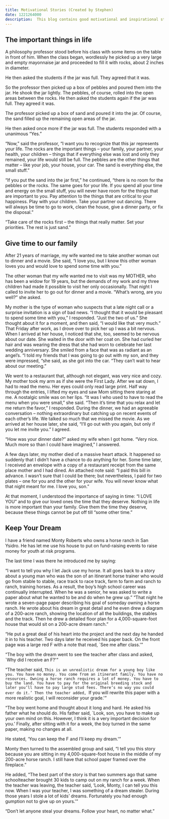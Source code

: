 ```yaml
---
title: Motivational Stories (Created by Stephen)
date: 1221264000
description:  This blog contains good motivational and inspirational stories. Take a moment to browse around, grab your favorite beverage and bask in the warmth of these beautiful stories. Take away a lesson, some inspiration and let yourself believe that you have the full right to go after your heart’s desires and dreams!
---
```


## The important things in life

A philosophy professor stood before his class with some items on the table in front of him. When the class began, wordlessly he picked up a very large and empty mayonnaise jar and proceeded to fill it with rocks, about 2 inches in diameter.

He then asked the students if the jar was full. They agreed that it was.

So the professor then picked up a box of pebbles and poured them into the jar. He shook the jar lightly. The pebbles, of course, rolled into the open areas between the rocks.
He then asked the students again if the jar was full. They agreed it was.

The professor picked up a box of sand and poured it into the jar. Of course, the sand filled up the remaining open areas of the jar.

He then asked once more if the jar was full. The students responded with a unanimous “Yes.”

“Now,” said the professor, “I want you to recognize that this jar represents your life. The rocks are the important things – your family, your partner, your health, your children – things that if everything else was lost and only they remained, your life would still be full. The pebbles are the other things that matter – like your job, your house, your car. The sand is everything else, the small stuff.”

“If you put the sand into the jar first,” he continued, “there is no room for the pebbles or the rocks. The same goes for your life. If you spend all your time and energy on the small stuff, you will never have room for the things that are important to you. Pay attention to the things that are critical to your happiness. Play with your children. Take your partner out dancing. There will always be time to go to work, clean the house, give a dinner party, or fix the disposal.”

“Take care of the rocks first – the things that really matter. Set your priorities. The rest is just sand.”

## Give time to our family

After 21 years of marriage, my wife wanted me to take another woman out to dinner and a movie. She said, “I love you, but I know this other woman loves you and would love to spend some time with you.”

The other woman that my wife wanted me to visit was my MOTHER, who has been a widow for 19 years, but the demands of my work and my three children had made it possible to visit her only occasionally. That night I called to invite her to go out for dinner and a movie. “What’s wrong, are you well?” she asked.

My mother is the type of woman who suspects that a late night call or a surprise invitation is a sign of bad news. “I thought that it would be pleasant to spend some time with you,” I responded. “Just the two of us.” She thought about it for a moment, and then said, “I would like that very much.”
That Friday after work, as I drove over to pick her up I was a bit nervous. When I arrived at her house, I noticed that she, too, seemed to be nervous about our date. She waited in the door with her coat on. She had curled her hair and was wearing the dress that she had worn to celebrate her last wedding anniversary. She smiled from a face that was as radiant as an angel’s. “I told my friends that I was going to go out with my son, and they were impressed, “she said, as she got into the car. “They can’t wait to hear about our meeting.”

We went to a restaurant that, although not elegant, was very nice and cozy. My mother took my arm as if she were the First Lady. After we sat down, I had to read the menu. Her eyes could only read large print. Half way through the entries, I lifted my eyes and saw Mom sitting there staring at me. A nostalgic smile was on her lips. “It was I who used to have to read the menu when you were small,” she said. “Then it’s time that you relax and let me return the favor,” I responded. During the dinner, we had an agreeable conversation – nothing extraordinary but catching up on recent events of each other’s life. We talked so much that we missed the movie. As we arrived at her house later, she said, “I’ll go out with you again, but only if you let me invite you.” I agreed.

“How was your dinner date?” asked my wife when I got home. “Very nice. Much more so than I could have imagined,” I answered.

A few days later, my mother died of a massive heart attack. It happened so suddenly that I didn’t have a chance to do anything for her. Some time later, I received an envelope with a copy of a restaurant receipt from the same place mother and I had dined. An attached note said: “I paid this bill in advance. I wasn’t sure that I could be there; but nevertheless, I paid for two plates – one for you and the other for your wife. You will never know what that night meant for me. I love you, son.”

At that moment, I understood the importance of saying in time: “I LOVE YOU” and to give our loved ones the time that they deserve. Nothing in life is more important than your family. Give them the time they deserve, because these things cannot be put off till “some other time.”

## Keep Your Dream

I have a friend named Monty Roberts who owns a horse ranch in San Ysidro. He has let me use his house to put on fund-raising events to raise money for youth at risk programs.

The last time I was there he introduced me by saying:

“I want to tell you why I let Jack use my horse. It all goes back to a story about a young man who was the son of an itinerant horse trainer who would go from stable to stable, race track to race track, farm to farm and ranch to ranch, training horses. As a result, the boy’s high school career was continually interrupted. When he was a senior, he was asked to write a paper about what he wanted to be and do when he grew up.”
“That night he wrote a seven-page paper describing his goal of someday owning a horse ranch. He wrote about his dream in great detail and he even drew a diagram of a 200-acre ranch, showing the location of all the buildings, the stables and the track. Then he drew a detailed floor plan for a 4,000-square-foot house that would sit on a 200-acre dream ranch.”

“He put a great deal of his heart into the project and the next day he handed it in to his teacher. Two days later he received his paper back. On the front page was a large red F with a note that read, `See me after class.'”

“The boy with the dream went to see the teacher after class and asked, `Why did I receive an F?'”

“The teacher said, `This is an unrealistic dream for a young boy like you. You have no money. You come from an itinerant family. You have no resources. Owning a horse ranch requires a lot of money. You have to buy the land. You have to pay for the original breeding stock and later you’ll have to pay large stud fees. There’s no way you could ever do it.’ Then the teacher added, `If you will rewrite this paper with a more realistic goal, I will reconsider your grade.'”

“The boy went home and thought about it long and hard. He asked his father what he should do. His father said, `Look, son, you have to make up your own mind on this. However, I think it is a very important decision for you.’ Finally, after sitting with it for a week, the boy turned in the same paper, making no changes at all.

He stated, ‘You can keep the F and I’ll keep my dream.'”

Monty then turned to the assembled group and said, “I tell you this story because you are sitting in my 4,000-square-foot house in the middle of my 200-acre horse ranch. I still have that school paper framed over the fireplace.”

He added, “The best part of the story is that two summers ago that same schoolteacher brought 30 kids to camp out on my ranch for a week. When the teacher was leaving, the teacher said, ‘Look, Monty, I can tell you this now. When I was your teacher, I was something of a dream stealer. During those years I stole a lot of kids’ dreams. Fortunately you had enough gumption not to give up on yours.'”

“Don’t let anyone steal your dreams. Follow your heart, no matter what.”
